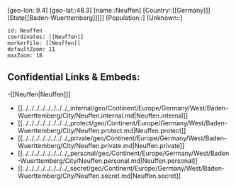 ﻿---
location: [48.3,9.4]
mapzoom: [7,12] 
mapmarker: city 
type: City
tags:
- geo/City


SpocWebEntityId: 32822
isDeleted: false
confidential: public

---
[geo-lon::9.4]
[geo-lat::48.3]
[name::Neuffen]
[Country::[[Germany]]]
[State[[Baden-Wuerttemberg]]]]]
[Population::]
[Unknown::]


```leaflet
id: Neuffen
coordinates: [[Neuffen]]
markerFile: [[Neuffen]]
defaultZoom: 11 
maxZoom: 18
```


## Confidential Links & Embeds: 
-[[Neuffen|Neuffen]]] 
- [[../../../../../../../../_internal/geo/Continent/Europe/Germany/West/Baden-Wuerttemberg/City/Neuffen.internal.md|Neuffen.internal]] 
- [[../../../../../../../../_protect/geo/Continent/Europe/Germany/West/Baden-Wuerttemberg/City/Neuffen.protect.md|Neuffen.protect]] 
- [[../../../../../../../../_private/geo/Continent/Europe/Germany/West/Baden-Wuerttemberg/City/Neuffen.private.md|Neuffen.private]] 
- [[../../../../../../../../_personal/geo/Continent/Europe/Germany/West/Baden-Wuerttemberg/City/Neuffen.personal.md|Neuffen.personal]] 
- [[../../../../../../../../_secret/geo/Continent/Europe/Germany/West/Baden-Wuerttemberg/City/Neuffen.secret.md|Neuffen.secret]] 
